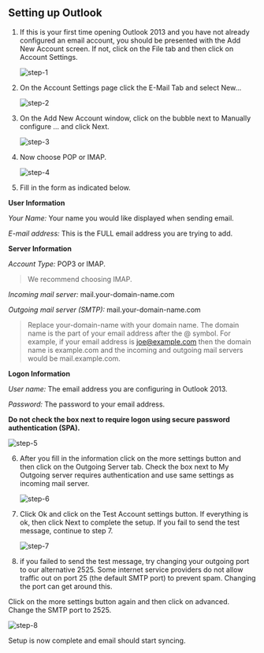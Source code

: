 ## Setting up Outlook
1. If this is your first time opening Outlook 2013 and you have not already configured an email account, you should be presented with the Add New Account screen. If not, click on the File tab and then click on Account Settings.

	![step-1]

2. On the Account Settings page click the E-Mail Tab and select New...

	![step-2]

3. On the Add New Account window, click on the bubble next to Manually configure ... and click Next.

	![step-3]

4. Now choose POP or IMAP.

	![step-4]

5. Fill in the form as indicated below.

**User Information**

*Your Name:* Your name you would like displayed when sending email. 

<!--This can be your full name, or even a company name if this is a common mailbox like sales or billing.--> 

*E-mail address:* This is the FULL email address you are trying to add.

**Server Information**

*Account Type:* POP3 or IMAP. 
> We recommend choosing IMAP.

*Incoming mail server:* mail.your-domain-name.com 

*Outgoing mail server (SMTP):* mail.your-domain-name.com 

> Replace your-domain-name with your domain name. The domain name is the part of your email address after the @ symbol. For example, if your email address is joe@example.com then the domain name is example.com and the incoming and outgoing mail servers would be mail.example.com. 

**Logon Information**

*User name:* The email address you are configuring in Outlook 2013. 

*Password:* The password to your email address.

**Do not check the box next to require logon using secure password authentication (SPA).**

![step-5]

6. After you fill in the information click on the more settings button and then click on the Outgoing Server tab. Check the box next to My Outgoing server requires authentication and use same settings as incoming mail server.

	![step-6]

7. Click Ok and click on the Test Account settings button. If everything is ok, then click Next to complete the setup. If you fail to send the test message, continue to step 7.

	![step-7]

8. if you failed to send the test message, try changing your outgoing port to our alternative 2525. Some internet service providers do not allow traffic out on port 25 (the default SMTP port) to prevent spam. Changing the port can get around this.

Click on the more settings button again and then click on advanced.
Change the SMTP port to 2525.

![step-8]

Setup is now complete and email should start syncing.

[step-1]: https://raw.githubusercontent.com/GearHost/docs/master/Images/email-outlook-step1.png
[step-2]: https://raw.githubusercontent.com/GearHost/docs/master/Images/email-outlook-step2.png
[step-3]: https://raw.githubusercontent.com/GearHost/docs/master/Images/email-outlook-step3.png
[step-4]: https://raw.githubusercontent.com/GearHost/docs/master/Images/email-outlook-step4.png
[step-5]: https://raw.githubusercontent.com/GearHost/docs/master/Images/email-outlook-step5.png
[step-6]: https://raw.githubusercontent.com/GearHost/docs/master/Images/email-outlook-step6.png
[step-7]: https://raw.githubusercontent.com/GearHost/docs/master/Images/email-outlook-step7.png
[step-8]: https://raw.githubusercontent.com/GearHost/docs/master/Images/email-outlook-step8.png